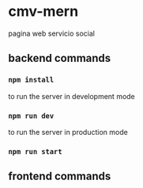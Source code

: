 # cmv-mern
pagina web servicio social


## backend commands

### `npm install`
<!-- nodemon run development server -->
to run the server in development mode
### `npm run dev`
<!-- start with node  -->
to run the server in production mode
### `npm run start`

## frontend commands